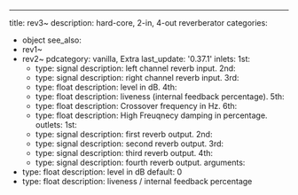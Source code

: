 ---
title: rev3~
description: hard-core, 2-in, 4-out reverberator
categories:
- object
see_also:
- rev1~
- rev2~
pdcategory: vanilla,  Extra
last_update: '0.37.1'
inlets:
  1st:
  - type: signal
    description: left channel reverb input.
  2nd:
  - type: signal
    description: right channel reverb input.
  3rd:
  - type: float
    description: level in dB.
  4th:
  - type: float
    description: liveness (internal feedback percentage).
  5th:
  - type: float
    description: Crossover frequency in Hz.
  6th:
  - type: float
    description: High Freuqnecy damping in percentage.
outlets:
  1st:
  - type: signal
    description: first reverb output.
  2nd:
  - type: signal
    description: second reverb output.
  3rd:
  - type: signal
    description: third reverb output.
  4th:
  - type: signal
    description: fourth reverb output.
arguments:
- type: float
  description: level in dB 
  default: 0
- type: float
  description: liveness / internal feedback percentage 
